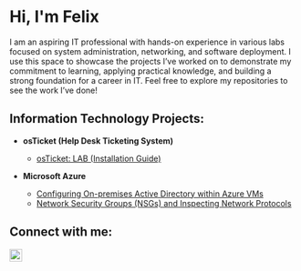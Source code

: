 <h1>Hi, I'm Felix </h1>
<p>
  I am an aspiring IT professional with hands-on experience in various labs focused on system administration, networking, and software deployment. I use this space to showcase the projects I’ve worked on to demonstrate my commitment to learning, applying practical knowledge, and building a strong foundation for a career in IT. Feel free to explore my repositories to see the work I’ve done!
</p>
<h2> Information Technology Projects:</h2>

- <b>osTicket (Help Desk Ticketing System)</b>
  - [osTicket: LAB (Installation Guide)](https://github.com/FelixKwan-Labs/osTicket-LAB)

- <b>Microsoft Azure</b>
  - [Configuring On-premises Active Directory within Azure VMs](https://github.com/joshmadakorcc/configure-ad)
  - [Network Security Groups (NSGs) and Inspecting Network Protocols](https://github.com/joshmadakorcc/azure-network-protocols)

<h2> Connect with me:</h2>

[<img align="left" alt="Josh | LinkedIn" width="22px" src="https://cdn.jsdelivr.net/npm/simple-icons@v3/icons/linkedin.svg" />][linkedin]

[linkedin]: https://www.linkedin.com/in/felixkwan26/
